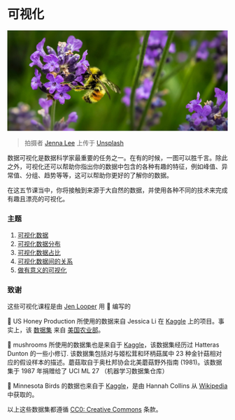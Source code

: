 # 可视化

![a bee on a lavender flower](../images/bee.jpg)
> 拍摄者 <a href="https://unsplash.com/@jenna2980?utm_source=unsplash&utm_medium=referral&utm_content=creditCopyText">Jenna Lee</a> 上传于 <a href="https://unsplash.com/s/photos/bees-in-a-meadow?utm_source=unsplash&utm_medium=referral&utm_content=creditCopyText">Unsplash</a>

数据可视化是数据科学家最重要的任务之一。在有的时候，一图可以胜千言。除此之外，可视化还可以帮助你指出你的数据中包含的各种有趣的特征，例如峰值、异常值、分组、趋势等等，这可以帮助你更好的了解你的数据。

在这五节课当中，你将接触到来源于大自然的数据，并使用各种不同的技术来完成有趣且漂亮的可视化。

### 主题

1. [可视化数据](../09-visualization-quantities/README.md)
1. [可视化数据分布](../10-visualization-distributions/README.md)
1. [可视化数据占比](../11-visualization-proportions/README.md)
1. [可视化数据间的关系](../12-visualization-relationships/README.md)
1. [做有意义的可视化](Dangerous%20Liaisons%20data%20visualization%20project.md)

### 致谢

这些可视化课程是由 [Jen Looper](https://twitter.com/jenlooper) 用 🌸 编写的

🍯 US Honey Production 所使用的数据来自 Jessica Li 在 [Kaggle](https://www.kaggle.com/jessicali9530/honey-production) 上的项目。事实上，该 [数据集](https://usda.library.cornell.edu/concern/publications/rn301137d) 来自 [美国农业部](https://www.nass.usda.gov/About_NASS/index.php)。

🍄 mushrooms 所使用的数据集也是来自于 [Kaggle](https://www.kaggle.com/hatterasdunton/mushroom-classification-updated-dataset)，该数据集经历过 Hatteras Dunton 的一些小修订. 该数据集包括对与姬松茸和环柄菇属中 23 种金针菇相对应的假设样本的描述。蘑菇取自于奥杜邦协会北美蘑菇野外指南 (1981)。该数据集于 1987 年捐赠给了 UCI ML 27 （机器学习数据集仓库）

🦆 Minnesota Birds 的数据也来自于 [Kaggle](https://www.kaggle.com/hannahcollins/minnesota-birds)，是由 Hannah Collins 从 [Wikipedia](https://en.wikipedia.org/wiki/List_of_birds_of_Minnesota) 中获取的。

以上这些数据集都遵循 [CC0: Creative Commons](https://creativecommons.org/publicdomain/zero/1.0/) 条款。
